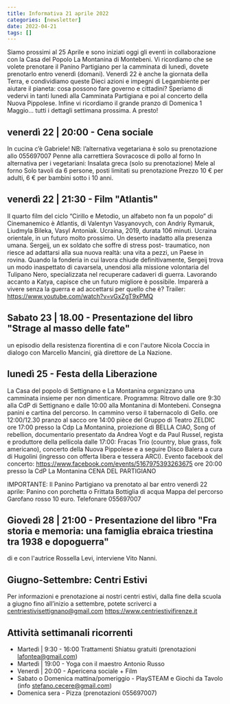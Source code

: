 ```yaml
---
title: Informativa 21 aprile 2022
categories: [newsletter]
date: 2022-04-21
tags: []
---
```


Siamo prossimi al 25 Aprile e sono iniziati oggi gli eventi in collaborazione con la Casa del Popolo La Montanina di Montebeni. Vi ricordiamo che se volete prenotare il Panino Partigiano per la camminata di lunedì, dovete prenotarlo entro venerdì (domani).
Venerdì 22 è anche la giornata della Terra, e condividiamo queste Dieci azioni e impegni di Legambiente per aiutare il pianeta: cosa possono fare governo e cittadini?
Speriamo di vedervi in tanti lunedì alla Camminata Partigiana e poi al concerto della Nuova Pippolese. 
Infine vi ricordiamo il grande pranzo di Domenica 1 Maggio... tutti i dettagli settimana prossima. A presto!

## venerdì 22 | 20:00 - Cena sociale
In cucina c’è Gabriele! NB: l’alternativa vegetariana è solo su prenotazione allo 055697007
Penne alla carrettiera
Sovracosce di pollo al forno
In alternativa per i vegetariani: Insalata greca (solo su prenotazione)
Mele al forno
Solo tavoli da 6 persone, posti limitati su prenotazione
Prezzo 10 € per adulti, 6 € per bambini sotto i 10 anni. 

## venerdì 22 | 21:30 - Film "Atlantis"
Il quarto film del ciclo “Cirillo e Metodio, un alfabeto non fa un popolo” di Cinemanemico è Atlantis, di Valentyn Vasyanovych, con Andriy Rymaruk, Liudmyla Bileka, Vasyl Antoniak. Ucraina, 2019, durata 106 minuti.
Ucraina orientale, in un futuro molto prossimo. Un deserto inadatto alla presenza umana. Sergeij, un ex soldato che soffre di stress post- traumatico, non riesce ad adattarsi alla sua nuova realtà: una vita a pezzi, un Paese in rovina. Quando la fonderia in cui lavora chiude definitivamente, Sergeij trova un modo inaspettato di cavarsela, unendosi alla missione volontaria del Tulipano Nero, specializzata nel recuperare cadaveri di guerra. Lavorando accanto a Katya, capisce che un futuro migliore è possibile. Imparerà a vivere senza la guerra e ad accettarsi per quello che è?
Trailer: https://www.youtube.com/watch?v=vGxZgT9xPMQ

## Sabato 23 | 18.00 - Presentazione del libro "Strage al masso delle fate"
un episodio della resistenza fiorentina di e con l'autore Nicola Coccia in dialogo con Marcello Mancini, già direttore de La Nazione.

## lunedì 25 - Festa della Liberazione
La Casa del popolo di Settignano e La Montanina organizzano una camminata insieme per non dimenticare. Programma:
Ritrovo dalle ore 9:30 alla CdP di Settignano e dalle 10:00 alla Montanina di Montebeni. Consegna panini e cartina del percorso.
In cammino verso il tabernacolo di Gello.
ore 12:00/12.30 pranzo al sacco
ore 14:00 pièce del Gruppo di Teatro ZELDIC
ore 17:00 presso la Cdp La Montanina, proiezione di BELLA CIAO, Song of rebellion, documentario presentato da Andrea Vogt e da Paul Russel, regista e produttore della pellicola
dalle 17:00: Fracas Trio (country, blue grass, folk americano), concerto della Nuova Pippolese e a seguire Disco Balera a cura di Hugolini (ingresso con offerta libera e tessera ARCI). Evento facebook del concerto: https://www.facebook.com/events/5167975393263675
ore 20:00 presso la CdP La Montanina CENA DEL PARTIGIANO

IMPORTANTE:
Il Panino Partigiano va prenotato al bar entro venerdì 22 aprile:
Panino con porchetta o Frittata
Bottiglia di acqua
Mappa del percorso
Garofano rosso
10 euro. Telefonare 055697007

## Giovedì 28 | 21:00  - Presentazione del libro "Fra storia e memoria: una famiglia ebraica triestina tra 1938 e dopoguerra"
di e con l'autrice Rossella Levi, interviene Vito Nanni.

## Giugno-Settembre: Centri Estivi
Per informazioni e prenotazione ai nostri centri estivi, dalla fine della scuola a giugno fino all’inizio a settembre, potete scriverci a centriestivisettignano@gmail.com  https://www.centriestivifirenze.it

## Attività settimanali ricorrenti
- Martedì | 9:30 - 16:00 Trattamenti Shiatsu gratuiti (prenotazioni lafontea@gmail.com)
- Martedì | 19:00 - Yoga con il maestro Antonio Russo
- Venerdì | 20:00 - Apericena sociale + Film
- Sabato o Domenica mattina/pomeriggio - PlaySTEAM e Giochi da Tavolo (info stefano.cecere@gmail.com)
- Domenica sera - Pizza (prenotazioni 055697007)